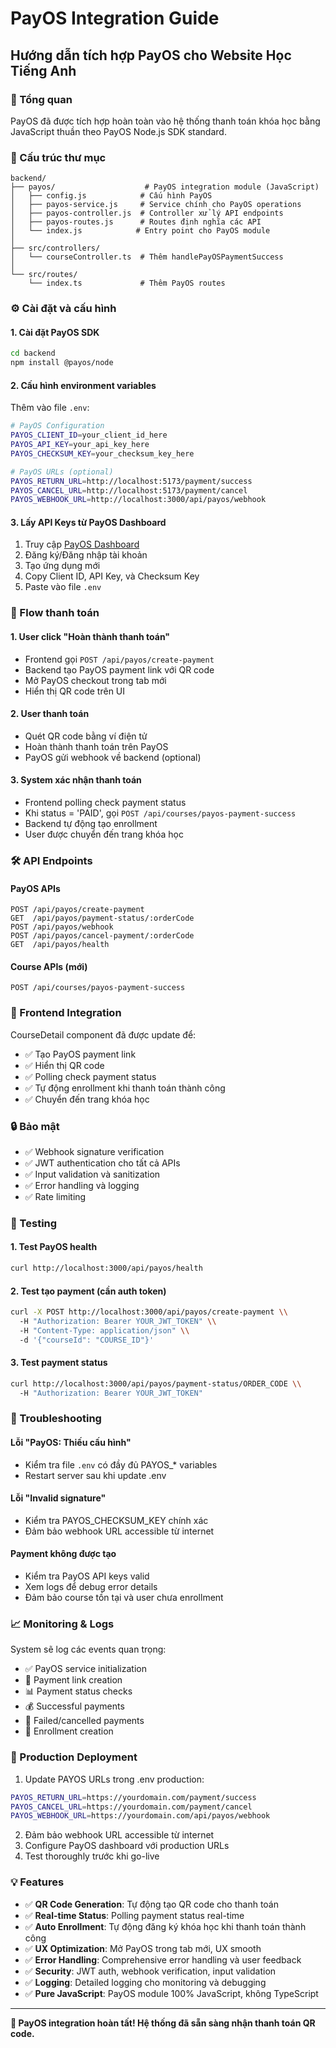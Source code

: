 # PayOS Integration Guide

## Hướng dẫn tích hợp PayOS cho Website Học Tiếng Anh

### 🚀 Tổng quan

PayOS đã được tích hợp hoàn toàn vào hệ thống thanh toán khóa học bằng JavaScript thuần theo PayOS Node.js SDK standard.

### 📁 Cấu trúc thư mục

```
backend/
├── payos/                    # PayOS integration module (JavaScript)
│   ├── config.js            # Cấu hình PayOS 
│   ├── payos-service.js     # Service chính cho PayOS operations
│   ├── payos-controller.js  # Controller xử lý API endpoints
│   ├── payos-routes.js      # Routes định nghĩa các API
│   └── index.js            # Entry point cho PayOS module
│
├── src/controllers/
│   └── courseController.ts  # Thêm handlePayOSPaymentSuccess
│
└── src/routes/
    └── index.ts             # Thêm PayOS routes
```

### ⚙️ Cài đặt và cấu hình

#### 1. Cài đặt PayOS SDK
```bash
cd backend
npm install @payos/node
```

#### 2. Cấu hình environment variables
Thêm vào file `.env`:
```bash
# PayOS Configuration
PAYOS_CLIENT_ID=your_client_id_here
PAYOS_API_KEY=your_api_key_here  
PAYOS_CHECKSUM_KEY=your_checksum_key_here

# PayOS URLs (optional)
PAYOS_RETURN_URL=http://localhost:5173/payment/success
PAYOS_CANCEL_URL=http://localhost:5173/payment/cancel
PAYOS_WEBHOOK_URL=http://localhost:3000/api/payos/webhook
```

#### 3. Lấy API Keys từ PayOS Dashboard
1. Truy cập [PayOS Dashboard](https://my.payos.vn/)
2. Đăng ký/Đăng nhập tài khoản
3. Tạo ứng dụng mới
4. Copy Client ID, API Key, và Checksum Key
5. Paste vào file `.env`

### 🔄 Flow thanh toán

#### 1. User click "Hoàn thành thanh toán"
- Frontend gọi `POST /api/payos/create-payment`
- Backend tạo PayOS payment link với QR code
- Mở PayOS checkout trong tab mới
- Hiển thị QR code trên UI

#### 2. User thanh toán
- Quét QR code bằng ví điện tử 
- Hoàn thành thanh toán trên PayOS
- PayOS gửi webhook về backend (optional)

#### 3. System xác nhận thanh toán
- Frontend polling check payment status
- Khi status = 'PAID', gọi `POST /api/courses/payos-payment-success`
- Backend tự động tạo enrollment
- User được chuyển đến trang khóa học

### 🛠️ API Endpoints

#### PayOS APIs
```
POST /api/payos/create-payment
GET  /api/payos/payment-status/:orderCode
POST /api/payos/webhook
POST /api/payos/cancel-payment/:orderCode
GET  /api/payos/health
```

#### Course APIs (mới)
```
POST /api/courses/payos-payment-success
```

### 📱 Frontend Integration

CourseDetail component đã được update để:
- ✅ Tạo PayOS payment link
- ✅ Hiển thị QR code  
- ✅ Polling check payment status
- ✅ Tự động enrollment khi thanh toán thành công
- ✅ Chuyển đến trang khóa học

### 🔒 Bảo mật

- ✅ Webhook signature verification
- ✅ JWT authentication cho tất cả APIs  
- ✅ Input validation và sanitization
- ✅ Error handling và logging
- ✅ Rate limiting

### 🧪 Testing

#### 1. Test PayOS health
```bash
curl http://localhost:3000/api/payos/health
```

#### 2. Test tạo payment (cần auth token)
```bash
curl -X POST http://localhost:3000/api/payos/create-payment \\
  -H "Authorization: Bearer YOUR_JWT_TOKEN" \\
  -H "Content-Type: application/json" \\
  -d '{"courseId": "COURSE_ID"}'
```

#### 3. Test payment status
```bash
curl http://localhost:3000/api/payos/payment-status/ORDER_CODE \\
  -H "Authorization: Bearer YOUR_JWT_TOKEN"
```

### 🐛 Troubleshooting

#### Lỗi "PayOS: Thiếu cấu hình"
- Kiểm tra file `.env` có đầy đủ PAYOS_* variables
- Restart server sau khi update .env

#### Lỗi "Invalid signature" 
- Kiểm tra PAYOS_CHECKSUM_KEY chính xác
- Đảm bảo webhook URL accessible từ internet

#### Payment không được tạo
- Kiểm tra PayOS API keys valid
- Xem logs để debug error details
- Đảm bảo course tồn tại và user chưa enrollment

### 📈 Monitoring & Logs

System sẽ log các events quan trọng:
- ✅ PayOS service initialization  
- 🔄 Payment link creation
- 📊 Payment status checks
- 💰 Successful payments
- 🚫 Failed/cancelled payments
- 🎯 Enrollment creation

### 🚀 Production Deployment

1. Update PAYOS URLs trong .env production:
```bash
PAYOS_RETURN_URL=https://yourdomain.com/payment/success
PAYOS_CANCEL_URL=https://yourdomain.com/payment/cancel  
PAYOS_WEBHOOK_URL=https://yourdomain.com/api/payos/webhook
```

2. Đảm bảo webhook URL accessible từ internet
3. Configure PayOS dashboard với production URLs
4. Test thoroughly trước khi go-live

### 💡 Features

- ✅ **QR Code Generation**: Tự động tạo QR code cho thanh toán
- ✅ **Real-time Status**: Polling payment status real-time
- ✅ **Auto Enrollment**: Tự động đăng ký khóa học khi thanh toán thành công
- ✅ **UX Optimization**: Mở PayOS trong tab mới, UX smooth
- ✅ **Error Handling**: Comprehensive error handling và user feedback
- ✅ **Security**: JWT auth, webhook verification, input validation
- ✅ **Logging**: Detailed logging cho monitoring và debugging
- ✅ **Pure JavaScript**: PayOS module 100% JavaScript, không TypeScript

---

**🎉 PayOS integration hoàn tất! Hệ thống đã sẵn sàng nhận thanh toán QR code.**